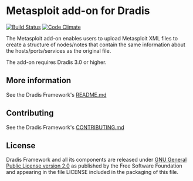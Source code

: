 # Metasploit add-on for Dradis

[![Build Status](https://secure.travis-ci.org/dradis/dradis-metasploit.png?branch=master)](http://travis-ci.org/dradis/dradis-metasploit) [![Code Climate](https://codeclimate.com/github/dradis/dradis-metasploit.png)](https://codeclimate.com/github/dradis/dradis-metasploit.png)

The Metasploit add-on enables users to upload Metasploit XML files to create a structure of nodes/notes that contain the same information about the hosts/ports/services as the original file.

The add-on requires Dradis 3.0 or higher.


## More information

See the Dradis Framework's [README.md](https://github.com/dradis/dradisframework/blob/master/README.md)


## Contributing

See the Dradis Framework's [CONTRIBUTING.md](https://github.com/dradis/dradisframework/blob/master/CONTRIBUTING.md)


## License

Dradis Framework and all its components are released under [GNU General Public License version 2.0](http://www.gnu.org/licenses/old-licenses/gpl-2.0.html) as published by the Free Software Foundation and appearing in the file LICENSE included in the packaging of this file.
